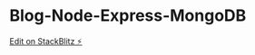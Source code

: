# Blog-Node-Express-MongoDB

[Edit on StackBlitz ⚡️](https://stackblitz.com/edit/stackblitz-starters-cnbeze)